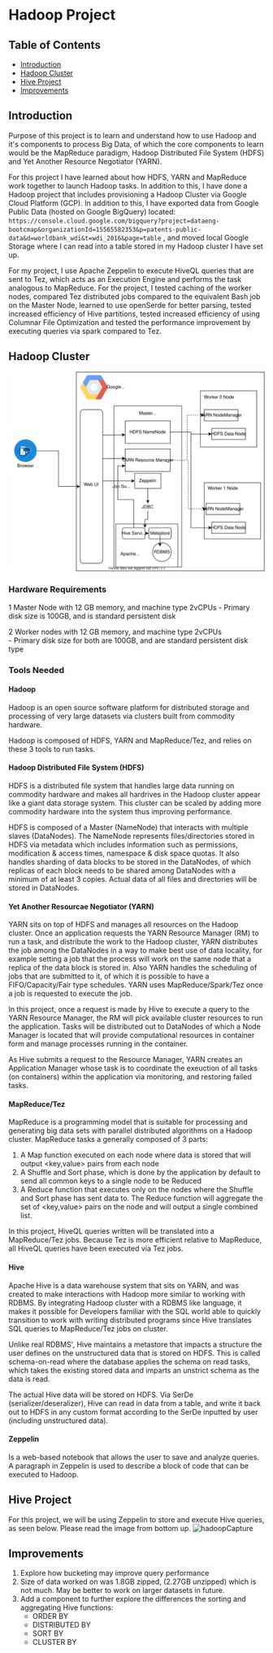 # Hadoop Project

## Table of Contents
* [Introduction](#introduction)
* [Hadoop Cluster](#hadoop-cluster)
* [Hive Project](#hive-project)
* [Improvements](#improvements)

## Introduction
Purpose of this project is to learn and understand how to use Hadoop and it's components to process Big Data, of which the core components to 
learn would be the MapReduce paradigm, Hadoop Distributed File System (HDFS) and Yet Another Resource Negotiator (YARN).

For this project I have learned about how HDFS, YARN and MapReduce work together to launch Hadoop tasks. In addition to this, I have done a 
Hadoop project that includes provisioning a Hadoop Cluster via Google Cloud Platform (GCP). In addition to this, I have exported data from 
Google Public Data (hosted on Google BigQuery) located: `https://console.cloud.google.com/bigquery?project=dataeng-bootcmap&organizationId=15565582353&p=patents-public-data&d=worldbank_wdi&t=wdi_2016&page=table`
, and moved local Google Storage where I can read into a table stored in my Hadoop cluster I have set up.

For my project, I use Apache Zeppelin to execute HiveQL queries that are sent to Tez, which acts as an Execution Engine and performs the 
task analogous to MapReduce. For the project, I tested caching of the worker nodes, compared Tez distributed jobs compared to the equivalent 
Bash job on the Master Node, learned to use openSerde for better parsing, tested increased efficiency of Hive partitions, tested increased 
efficiency of using Columnar File Optimization and tested the performance improvement by executing queries via spark compared to Tez.

## Hadoop Cluster
![diagram](./assets/diagram.svg)
### Hardware Requirements
1 Master Node with 12 GB memory, and machine type 2vCPUs
	- Primary disk size is 100GB, and is standard persistent disk

2 Worker nodes with 12 GB memory, and machine type 2vCPUs	
	- Primary disk size for both are 100GB, and are standard persistent disk type

### Tools Needed

#### Hadoop
Hadoop is an open source software platform for distributed storage and 
processing of very large datasets via clusters built from commodity 
hardware.

Hadoop is composed of HDFS, YARN and MapReduce/Tez, and relies on 
these 3 tools to run tasks.

#### Hadoop Distributed File System (HDFS)
HDFS is a distributed file system that handles large data running on 
commodity hardware and makes all hardrives in the Hadoop cluster appear 
like a giant data storage system. This cluster can be scaled by adding 
more commodity hardware into the system thus improving performance.

HDFS is composed of a Master (NameNode) that interacts with multiple 
slaves (DataNodes). The NameNode represents files/directories stored 
in HDFS via metadata which includes information such as permissions, 
modification & access times, namespace & disk space quotas. It also 
handles sharding of data blocks to be stored in the DataNodes, of which 
replicas of each block needs to be shared among DataNodes with a minimum 
of at least 3 copies. Actual data of all files and directories will be 
stored in DataNodes. 

#### Yet Another Resourcae Negotiator (YARN)
YARN sits on top of HDFS and manages all resources on the Hadoop cluster.
Once an application requests the YARN Resource Manager (RM) to run a task, 
and distribute the work to the Hadoop cluster, YARN distributes the job among 
the DataNodes in a way to make best use of data locality, for example setting a 
job that the process will work on the same node that a replica of the data block 
is stored in. Also YARN handles the scheduling of jobs that are submitted to it, of 
which it is possible to have a FIFO/Capacity/Fair type schedules. 
YARN uses MapReduce/Spark/Tez once a job is requested to execute the job.

In this project, once a request is made by Hive to execute a query to the YARN Resource 
Manager, the RM will pick available cluster resources to run the application. Tasks will 
be distributed out to DataNodes of which a Node Manager is located that will provide 
computational resources in container form and manage processes running in the container.

As Hive submits a request to the Resource Manager, YARN creates an Application Manager
whose task is to coordinate the exeuction of all tasks (on containers) within the application via monitoring, 
and restoring failed tasks.

#### MapReduce/Tez
MapReduce is a programming model that is suitable for processing and generating big data sets with parallel 
distributed algorithms on a Hadoop cluster. MapReduce tasks a generally composed of 3 parts:<br />
1) A Map function executed on each node where data is stored that will output <key,value> pairs from each node <br />
2) A Shuffle and Sort phase, which is done by the application by default to send all common keys to a single node
 to be Reduced<br />
3) A Reduce function that executes only on the nodes where the Shuffle and Sort phase has sent data to. The Reduce 
function will aggregate the set of <key,value> pairs on the node and will output a single combined list.<br />

In this project, HiveQL queries written will be translated into a MapReduce/Tez jobs. Because Tez is more efficient 
relative to MapReduce, all HiveQL queries have been executed via Tez jobs.

#### Hive
Apache Hive is a data warehouse system that sits on YARN, and was created to make interactions with Hadoop more similar to working with RDBMS. 
By integrating Hadoop cluster with a RDBMS like language, it makes it possible for Developers familiar with the SQL world 
able to quickly transition to work with writing distributed programs since Hive translates SQL queries to MapReduce/Tez jobs 
on cluster.

Unlike real RDBMS', Hive maintains a metastore that impacts a structure the user defines on the unstructured data that is stored on HDFS. This is 
called schema-on-read where the database applies the schema on read tasks, which takes the existing stored data and imparts an unstrict schema 
as the data is read.

The actual Hive data will be stored on HDFS. Via SerDe (serializer/deseralizer), Hive can read in data from a table, and write it back out to HDFS 
in any custom format according to the SerDe inputted by user (including unstructured data).

#### Zeppelin
Is a web-based notebook that allows the user to save and analyze queries. A paragraph in Zeppelin is used to describe a block of code that 
can be executed to Hadoop.


## Hive Project
For this project, we will be using Zeppelin to store and execute Hive queries, as seen below. Please read the image from bottom up. 
![hadoopCapture](./assets/hadoop_screenshot.JPG)

## Improvements
1) Explore how bucketing may improve query performance
2) Size of data worked on was 1.8GB zipped, (2.27GB unzipped) which is not much. May be better to work on larger datasets in future.
3) Add a component to further explore the differences the sorting and aggregating Hive functions:
	- ORDER BY<br />
	- DISTRIBUTED BY<br />
	- SORT BY<br />
	- CLUSTER BY<br />
